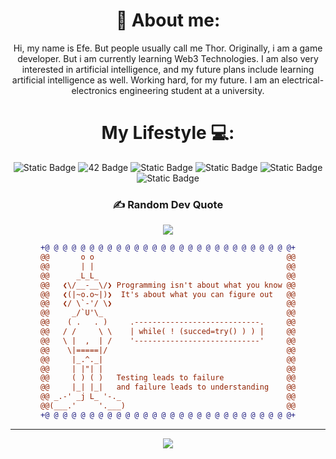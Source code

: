 
<div align = "center">

# 💫 About me:
Hi, my name is Efe. But people usually call me Thor. Originally, i am a game developer. But i am currently learning Web3 Technologies. I am also very interested in artificial intelligence, and my future plans include learning artificial intelligence as well. Working hard, for my future. I am an electrical-electronics engineering student at a university. 


# My Lifestyle 💻:
![Static Badge](https://img.shields.io/badge/C%20Sharp-%20%20%239c52ff%20?style=for-the-badge&logo=sharp&logoColor=%20%23ffffff%20&labelColor=%20%236f00c5%20)
![42 Badge](https://img.shields.io/badge/42%20Istanbul%20La%20Piscine-black?style=for-the-badge&logo=42&logoColor=black&labelColor=white)
![Static Badge](https://img.shields.io/badge/HTML-%20%20%23ff4b00%20?style=for-the-badge&logo=html5&logoColor=%20%23ffffff%20&labelColor=%20%23ff903e%20)
![Static Badge](https://img.shields.io/badge/CSS3-%20%20%230051ff%20?style=for-the-badge&logo=CSS3&logoColor=%20%23ffffff%20&labelColor=%20%23719eff%20)
![Static Badge](https://img.shields.io/badge/Ubuntu-%20%20%20%23ffdd00%20?style=for-the-badge&logo=ubuntu&logoColor=ffffff&labelColor=%20%23ff9d00%20)
![Static Badge](https://img.shields.io/badge/Github%20Education%20Student-%23878787?style=for-the-badge&logo=Github&logoColor=000000&labelColor=bfbfbf)








### ✍️ Random Dev Quote
![](https://quotes-github-readme.vercel.app/api?type=vetical&theme=radical)



 
```diff
+@ @ @ @ @ @ @ @ @ @ @ @ @ @ @ @ @ @ @ @ @ @ @ @ @ @ @ @+
@@       o o                                           @@
@@       | |                                           @@
@@      _L_L_                                          @@
@@   ❮\/__-__\/❯ Programming isn't about what you know @@
@@   ❮(|~o.o~|)❯  It's about what you can figure out   @@
@@   ❮/ \`-'/ \❯                                       @@
@@     _/`U'\_                                         @@
@@    ( .   . )     .----------------------------.     @@
@@   / /     \ \    | while( ! (succed=try() ) ) |     @@
@@   \ |  ,  | /    '----------------------------'     @@
@@    \|=====|/                                        @@
@@     |_.^._|                                         @@
@@     | |"| |                                         @@
@@     ( ) ( )   Testing leads to failure              @@
@@     |_| |_|   and failure leads to understanding    @@
@@ _.-' _j L_ '-._                                     @@
@@(___.'     '.___)                                    @@
+@ @ @ @ @ @ @ @ @ @ @ @ @ @ @ @ @ @ @ @ @ @ @ @ @ @ @ @+


```


---

[![](https://visitcount.itsvg.in/api?id=Thorizodrago&label=Viewers%3A&color=12&icon=6&pretty=true)](https://visitcount.itsvg.in)


</div>
